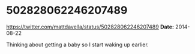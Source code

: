 # 502828062246207489
https://twitter.com/mattdavella/status/502828062246207489
**Date:** 2014-08-22

Thinking about getting a baby so I start waking up earlier.
